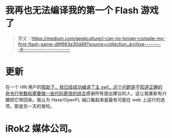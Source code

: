 # 我再也无法编译我的第一个 Flash 游戏了

> 原文：<https://medium.com/geekculture/i-can-no-longer-compile-my-first-flash-game-d9f663a30d49?source=collection_archive---------9----------------------->

# **更新**

在一个 HN 用户的[帮助下，我已经成功编译了主 swf。这个问题是不知道正确的命令行参数和需要做一些](https://news.ycombinator.com/item?id=30583307)[代码更改的组合](https://github.com/adamjberg/i_solated/issues/4)感谢所有提出建议的人，这让我重新有兴趣把它带回来。我认为 Haxe/OpenFL 端口看起来是最有可能在 web 上运行的选项。那是另一天的冒险。

# iRok2 媒体公司。